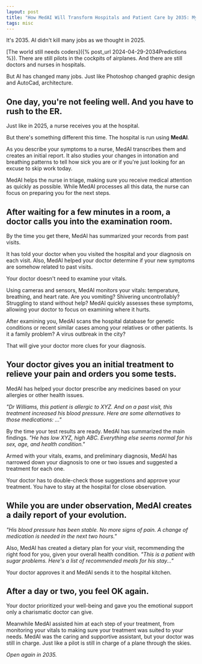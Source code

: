 ```yaml
---
layout: post
title: "How MedAI Will Transform Hospitals and Patient Care by 2035: My Predictions"
tags: misc
---
```


It's 2035. AI didn't kill many jobs as we thought in 2025.

[The world still needs coders]({% post_url 2024-04-29-2034Predictions %}). There are still pilots in the cockpits of airplanes. And there are still doctors and nurses in hospitals.

But AI has changed many jobs. Just like Photoshop changed graphic design and AutoCad, architecture.

## One day, you're not feeling well. And you have to rush to the ER.

Just like in 2025, a nurse receives you at the hospital.

But there's something different this time. The hospital is run using **MedAI**.

As you describe your symptoms to a nurse, MedAI transcribes them and creates an initial report. It also studies your changes in intonation and breathing patterns to tell how sick you are or if you're just looking for an excuse to skip work today.

MedAI helps the nurse in triage, making sure you receive medical attention as quickly as possible. While MedAI processes all this data, the nurse can focus on preparing you for the next steps.

## After waiting for a few minutes in a room, a doctor calls you into the examination room.

By the time you get there, MedAI has summarized your records from past visits.

It has told your doctor when you visited the hospital and your diagnosis on each visit. Also, MedAI helped your doctor determine if your new symptoms are somehow related to past visits.

Your doctor doesn't need to examine your vitals.

Using cameras and sensors, MedAI monitors your vitals: temperature, breathing, and heart rate. Are you vomiting? Shivering uncontrollably? Struggling to stand without help? MedAI quickly assesses these symptoms, allowing your doctor to focus on examining where it hurts.

After examining you, MedAI scans the hospital database for genetic conditions or recent similar cases among your relatives or other patients. Is it a family problem? A virus outbreak in the city?

That will give your doctor more clues for your diagnosis.

## Your doctor gives you an initial treatment to relieve your pain and orders you some tests.

MedAI has helped your doctor prescribe any medicines based on your allergies or other health issues.

_"Dr Williams, this patient is allergic to XYZ. And on a past visit, this treatment increased his blood pressure. Here are some alternatives to those medications: ..."_

By the time your test results are ready. MedAI has summarized the main findings. _"He has low XYZ, high ABC. Everything else seems normal for his sex, age, and health condition."_

Armed with your vitals, exams, and preliminary diagnosis, MedAI has narrowed down your diagnosis to one or two issues and suggested a treatment for each one.

Your doctor has to double-check those suggestions and approve your treatment. You have to stay at the hospital for close observation.

## While you are under observation, MedAI creates a daily report of your evolution.

_"His blood pressure has been stable. No more signs of pain. A change of medication is needed in the next two hours."_

Also, MedAI has created a dietary plan for your visit, recommending the right food for you, given your overall health condition. _"This is a patient with sugar problems. Here's a list of recommended meals for his stay..."_

Your doctor approves it and MedAI sends it to the hospital kitchen.

## After a day or two, you feel OK again.

Your doctor prioritized your well-being and gave you the emotional support only a charismatic doctor can give.

Meanwhile MedAI assisted him at each step of your treatment, from monitoring your vitals to making sure your treatment was suited to your needs. MedAI was the caring and supportive assistant, but your doctor was still in charge. Just like a pilot is still in charge of a plane through the skies.

_Open again in 2035._
